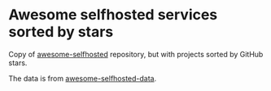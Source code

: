 # Awesome selfhosted services sorted by stars

Copy of [awesome-selfhosted](https://github.com/awesome-selfhosted) repository,
but with projects sorted by GitHub stars.

The data is from [awesome-selfhosted-data](https://github.com/awesome-selfhosted/awesome-selfhosted-data).
